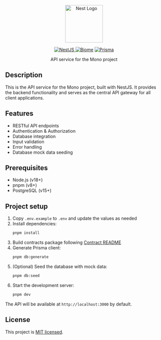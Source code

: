 <p align="center">
  <a href="http://nestjs.com/" target="blank"><img src="https://nestjs.com/img/logo-small.svg" width="120" alt="Nest Logo" /></a>
</p>

<p align="center">
  <a href="https://nestjs.com/"><img alt="NestJS" src="https://img.shields.io/badge/Built_with-Nestjs-E0234E?style=flat&logo=nestjs&logoColor=white">
  </a>
  <a href="https://biomejs.dev"><img alt="Biome" src="https://img.shields.io/badge/Formated_with-Biome-60a5fa?style=flat&logo=biome"></a>
  <a href="https://prisma.io/"><img alt="Prisma" src="https://img.shields.io/badge/Powered_by_-Prisma-3982CE?style=flat&logo=prisma&logoColor=white">
  </a>
</p>

<p align="center">
  API service for the Mono project
</p>

## Description

This is the API service for the Mono project, built with NestJS. It provides the backend functionality and serves as the central API gateway for all client applications.

## Features

- RESTful API endpoints
- Authentication & Authorization
- Database integration
- Input validation
- Error handling
- Database mock data seeding

## Prerequisites

- Node.js (v18+)
- pnpm (v8+)
- PostgreSQL (v15+)

## Project setup

1. Copy `.env.example` to `.env` and update the values as needed
2. Install dependencies:
   ```bash
   pnpm install
   ```
3. Build contracts package following [Contract README](/packages/contracts/README.md)
4. Generate Prisma client:
   ```bash
   pnpm db:generate
   ```
5. (Optional) Seed the database with mock data:
   ```bash
   pnpm db:seed
   ```
6. Start the development server:
   ```bash
   pnpm dev
   ```


The API will be available at `http://localhost:3000` by default.

## License

This project is [MIT licensed](LICENSE).
